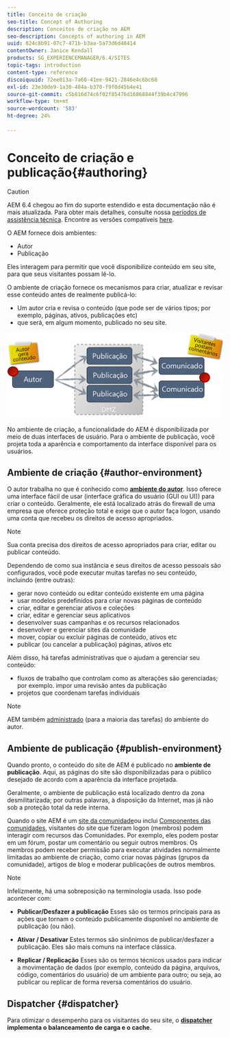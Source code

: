 ```yaml
---
title: Conceito de criação
seo-title: Concept of Authoring
description: Conceitos de criação no AEM
seo-description: Concepts of authoring in AEM
uuid: 824c8b91-07c7-471b-b3aa-5a73d6d48414
contentOwner: Janice Kendall
products: SG_EXPERIENCEMANAGER/6.4/SITES
topic-tags: introduction
content-type: reference
discoiquuid: 72ee013a-7a60-41ee-9421-2846e4c6bc68
exl-id: 23e30de9-1a30-484a-b370-f9f0d45b4e41
source-git-commit: c5b816d74c6f02f85476d16868844f39b4c47996
workflow-type: tm+mt
source-wordcount: '583'
ht-degree: 24%

---
```


# Conceito de criação e publicação{#authoring}

>[!CAUTION]
>
>AEM 6.4 chegou ao fim do suporte estendido e esta documentação não é mais atualizada. Para obter mais detalhes, consulte nossa [períodos de assistência técnica](https://helpx.adobe.com/br/support/programs/eol-matrix.html). Encontre as versões compatíveis [here](https://experienceleague.adobe.com/docs/).

O AEM fornece dois ambientes:

* Autor
* Publicação

Eles interagem para permitir que você disponibilize conteúdo em seu site, para que seus visitantes possam lê-lo.

O ambiente de criação fornece os mecanismos para criar, atualizar e revisar esse conteúdo antes de realmente publicá-lo:

* Um autor cria e revisa o conteúdo (que pode ser de vários tipos; por exemplo, páginas, ativos, publicações etc)
* que será, em algum momento, publicado no seu site.

![chlimage_1-289](assets/chlimage_1-289.png)

No ambiente de criação, a funcionalidade do AEM é disponibilizada por meio de duas interfaces de usuário. Para o ambiente de publicação, você projeta toda a aparência e comportamento da interface disponível para os usuários.

## Ambiente de criação {#author-environment}

O autor trabalha no que é conhecido como **[ambiente do autor](/help/sites-authoring/home.md)**. Isso oferece uma interface fácil de usar (interface gráfica do usuário (GUI ou UI)) para criar o conteúdo. Geralmente, ele está localizado atrás do firewall de uma empresa que oferece proteção total e exige que o autor faça logon, usando uma conta que recebeu os direitos de acesso apropriados.

>[!NOTE]
>
>Sua conta precisa dos direitos de acesso apropriados para criar, editar ou publicar conteúdo.

Dependendo de como sua instância e seus direitos de acesso pessoais são configurados, você pode executar muitas tarefas no seu conteúdo, incluindo (entre outras):

* gerar novo conteúdo ou editar conteúdo existente em uma página
* usar modelos predefinidos para criar novas páginas de conteúdo
* criar, editar e gerenciar ativos e coleções
* criar, editar e gerenciar seus aplicativos
* desenvolver suas campanhas e os recursos relacionados
* desenvolver e gerenciar sites da comunidade
* mover, copiar ou excluir páginas de conteúdo, ativos etc
* publicar (ou cancelar a publicação) páginas, ativos etc

Além disso, há tarefas administrativas que o ajudam a gerenciar seu conteúdo:

* fluxos de trabalho que controlam como as alterações são gerenciadas; por exemplo. impor uma revisão antes da publicação
* projetos que coordenam tarefas individuais

>[!NOTE]
>
>AEM também [administrado](/help/sites-administering/home.md) (para a maioria das tarefas) do ambiente do autor.

## Ambiente de publicação {#publish-environment}

Quando pronto, o conteúdo do site de AEM é publicado no **ambiente de publicação**. Aqui, as páginas do site são disponibilizadas para o público desejado de acordo com a aparência da interface projetada.

Geralmente, o ambiente de publicação está localizado dentro da zona desmilitarizada; por outras palavras, à disposição da Internet, mas já não sob a proteção total da rede interna.

Quando o site AEM é um [site da comunidade](/help/communities/overview.md)ou inclui [Componentes das comunidades](/help/communities/author-communities.md), visitantes do site que fizeram logon (membros) podem interagir com recursos das Comunidades. Por exemplo, eles podem postar em um fórum, postar um comentário ou seguir outros membros. Os membros podem receber permissão para executar atividades normalmente limitadas ao ambiente de criação, como criar novas páginas (grupos da comunidade), artigos de blog e moderar publicações de outros membros.

>[!NOTE]
>
>Infelizmente, há uma sobreposição na terminologia usada. Isso pode acontecer com:
>
>* **Publicar/Desfazer a publicação**
   >  Esses são os termos principais para as ações que tornam o conteúdo publicamente disponível no ambiente de publicação (ou não).
>
>* **Ativar / Desativar**
   >  Estes termos são sinônimos de publicar/desfazer a publicação. Eles são mais comuns na interface clássica.
>
>* **Replicar / Replicação**
   >  Esses são os termos técnicos usados para indicar a movimentação de dados (por exemplo, conteúdo da página, arquivos, código, comentários do usuário) de um ambiente para outro; ou seja, ao publicar ou replicar de forma reversa comentários do usuário.
>


## Dispatcher {#dispatcher}

Para otimizar o desempenho para os visitantes do seu site, o **[dispatcher](https://helpx.adobe.com/experience-manager/dispatcher/user-guide.html) implementa o balanceamento de carga e o cache.**
